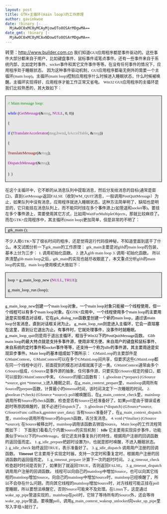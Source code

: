 ```yaml
---
layout: post
title: GTK+主循环(main loop)的工作原理
author: gavinkwoe
date: !binary |-
  MjAwOC0xMC0yMCAyMjowOTo0OSArMDgwMA==
date_gmt: !binary |-
  MjAwOC0xMC0yMCAxNDowOTo0OSArMDgwMA==
---
```

转至：http://www.builder.com.cn
<span style="font-family: 宋体;"><span style="font-size: small;">我们知道<span lang="EN-US">GUI应用程序都是事件驱动的。这些事件大部分都来自于用户，比如键盘事件、鼠标事件或笔点事件。还有一些事件来自于系统内部，比如定时事件、socket事件和其它文件事件等等。在没有任何事件的情况下，应用程序处于睡眠状态。</span></span></span>
<span style="font-family: 宋体;" lang="EN-US"><span style="font-size: small;"> </span></span>
<span style="font-family: 宋体;"><span style="font-size: small;">因为这种事件驱动机制，<span lang="EN-US">GUI应用程序都毫无例外的需要一个主循环(main loop)。主循环(main loop)控制应用程序什么时候进入睡眠状态，什么时候被唤醒。主循环实现得好，应用程序才能工作正常又省电。</span></span></span>
<span style="font-family: 宋体;" lang="EN-US"><span style="font-size: small;"> </span></span>
<span style="font-family: 宋体;" lang="EN-US"><span style="font-size: small;">Win32 GUI应用程序的主循环是我们比较熟悉的，其大致如下：</span></span>
<table style="border: medium none; background: #e6e6e6 none repeat scroll 0% 0%; border-collapse: collapse;" border="1" cellspacing="0" cellpadding="0" bgcolor="#e6e6e6">
<tbody>
<tr>
<td style="border: 0.5pt solid windowtext; padding: 0cm 5.4pt; width: 426.1pt; background-color: transparent;" width="568" valign="top">
<p align="left"><span style="font-family: Times New Roman;"><span style="font-size: small;"><span style="color: black;" lang="EN-US"><span> </span></span><span style="color: #009900;" lang="EN-US">// Main message loop:</span></span></span>
<p align="left"><span style="font-family: Times New Roman;"><span style="font-size: small;"><span style="color: black;" lang="EN-US"><span> </span></span><span style="color: blue;" lang="EN-US">while</span><span style="color: black;" lang="EN-US"> (</span><span style="color: #a000a0;" lang="EN-US">GetMessage</span><span style="color: black;" lang="EN-US">(&</span><span style="color: gray;" lang="EN-US">msg</span><span style="color: black;" lang="EN-US">, </span><span style="color: #a000a0;" lang="EN-US">NULL</span><span style="color: black;" lang="EN-US">, 0, 0)) </span></span></span>
<p align="left"><span style="color: black;" lang="EN-US"><span style="font-family: Times New Roman;"><span style="font-size: small;"><span> </span>{</span></span></span>
<p align="left"><span style="font-family: Times New Roman;"><span style="font-size: small;"><span style="color: black;" lang="EN-US"><span> </span></span><span style="color: blue;" lang="EN-US">if</span><span style="color: black;" lang="EN-US"> (!</span><span style="color: #a000a0;" lang="EN-US">TranslateAccelerator</span><span style="color: black;" lang="EN-US">(</span><span style="color: gray;" lang="EN-US">msg</span><span style="color: black;" lang="EN-US">.</span><span style="color: gray;" lang="EN-US">hwnd</span><span style="color: black;" lang="EN-US">, </span><span style="color: gray;" lang="EN-US">hAccelTable</span><span style="color: black;" lang="EN-US">, &</span><span style="color: gray;" lang="EN-US">msg</span><span style="color: black;" lang="EN-US">)) </span></span></span>
<p align="left"><span style="color: black;" lang="EN-US"><span style="font-family: Times New Roman;"><span style="font-size: small;"><span> </span>{</span></span></span>
<p align="left"><span style="font-family: Times New Roman;"><span style="font-size: small;"><span style="color: black;" lang="EN-US"><span> </span></span><span style="color: #880000;" lang="EN-US">TranslateMessage</span><span style="color: black;" lang="EN-US">(&</span><span style="color: gray;" lang="EN-US">msg</span><span style="color: black;" lang="EN-US">);</span></span></span>
<p align="left"><span style="font-family: Times New Roman;"><span style="font-size: small;"><span style="color: black;" lang="EN-US"><span> </span></span><span style="color: #a000a0;" lang="EN-US">DispatchMessage</span><span style="color: black;" lang="EN-US">(&</span><span style="color: gray;" lang="EN-US">msg</span><span style="color: black;" lang="EN-US">);</span></span></span>
<p align="left"><span style="color: black;" lang="EN-US"><span style="font-family: Times New Roman;"><span style="font-size: small;"><span> </span>}</span></span></span>
<span style="font-family: Times New Roman;"><span style="font-size: small;"><span style="color: black;" lang="EN-US"><span> </span>}</span></span></span></td>
</tr>
</tbody></table>
<span style="font-family: 宋体;" lang="EN-US"><span style="font-size: small;"> </span></span>
<span style="font-size: small;"><span style="font-family: 宋体;">在这个主循环中，它不断的从消息队列中提取消息，然后分发给消息的目标</span><span lang="EN-US"><span style="font-family: Times New Roman;">(</span></span><span style="font-family: 宋体;">通常是窗口</span><span lang="EN-US"><span style="font-family: Times New Roman;">)</span></span><span style="font-family: 宋体;">，直到</span><span lang="EN-US"><span style="font-family: Times New Roman;">GetMessage</span></span><span style="font-family: 宋体;">返回</span><span lang="EN-US"><span style="font-family: Times New Roman;">FALSE</span></span><span style="font-family: 宋体;">（收到</span><span lang="EN-US"><span style="font-family: Times New Roman;">WM_QUIT</span></span><span style="font-family: 宋体;">消息，一般调用</span><span lang="EN-US"><span style="font-family: Times New Roman;">PostQuitMessage</span></span><span style="font-family: 宋体;">）为止，如果队列中没有消息，应用程序就进入睡眠状态。这种方法简单明了，缺陷也是明显的，它只能挂在消息队列上，而不能同时挂在多个</span><span style="color: black; font-family: 宋体;">事件</span><span style="font-family: 宋体;">源上</span><span lang="EN-US"><span style="font-family: Times New Roman;">(</span></span><span style="font-family: 宋体;">如管道和</span><span lang="EN-US"><span style="font-family: Times New Roman;">socket</span></span><span style="font-family: 宋体;">等</span><span lang="EN-US"><span style="font-family: Times New Roman;">)</span></span><span style="font-family: 宋体;">。要挂在多个</span><span style="color: black; font-family: 宋体;">事件</span><span style="font-family: 宋体;">源上，需要使用其它方式，比如用</span><span lang="EN-US"><span style="font-family: Times New Roman;">WaitForMultipleObjects</span></span><span style="font-family: 宋体;">，那就比较麻烦了。</span></span>
<span lang="EN-US"><span style="font-family: Times New Roman;"><span style="font-size: small;"> </span></span></span>
<span style="font-size: small;"><span style="font-family: 宋体;">而在</span><span lang="EN-US"><span style="font-family: Times New Roman;">GTK+</span></span><span style="font-family: 宋体;">应用程序中，其</span><span style="font-family: 宋体;">主循环<span lang="EN-US">(main loop)更加简单，但是非常的不明了：</span></span></span>
<table style="border: medium none; background: #e6e6e6 none repeat scroll 0% 0%; border-collapse: collapse;" border="1" cellspacing="0" cellpadding="0" bgcolor="#e6e6e6">
<tbody>
<tr>
<td style="border: 0.5pt solid windowtext; padding: 0cm 5.4pt; width: 426.1pt; background-color: transparent;" width="568" valign="top"><span style="color: black;" lang="EN-US"><span style="font-family: Times New Roman; font-size: small;">gtk_main ();</span></span></td>
</tr>
</tbody></table>
<span lang="EN-US"><span style="font-family: Times New Roman;"><span style="font-size: small;"> </span></span></span>
<span style="font-size: small;"><span style="font-family: 宋体;">不少人用</span><span lang="EN-US"><span style="font-family: Times New Roman;">GTK+</span></span><span style="font-family: 宋体;">写了很长时间的程序，还是觉得这行代码很神秘，不知道里面到底干了什么。本文试图分析一下</span><span lang="EN-US"><span style="font-family: Times New Roman;">gtk_main</span></span><span style="font-family: 宋体;">的工作原理：</span></span>
<span lang="EN-US"><span style="font-family: Times New Roman;"><span style="font-size: small;"> </span></span></span>
<span style="font-size: small;"><span lang="EN-US"><span style="font-family: Times New Roman;">gtk_main</span></span><span style="font-family: 宋体;">主要是对</span><span lang="EN-US"><span style="font-family: Times New Roman;">glib</span></span><span style="font-family: 宋体;">的</span><span lang="EN-US"><span style="font-family: Times New Roman;">main loop</span></span><span style="font-family: 宋体;">的包装，基本上分为三步：</span></span>
<span lang="EN-US"><span style="font-family: Times New Roman;"><span style="font-size: small;">1.</span><span style="font-family: 'Times New Roman'; font-style: normal; font-variant: normal; font-weight: normal; font-size: 7pt; line-height: normal; font-size-adjust: none; font-stretch: normal;"> </span></span></span><span style="font-family: 宋体;"><span style="font-size: small;">调用初始化函数。</span></span>
<span lang="EN-US"><span style="font-family: Times New Roman;"><span style="font-size: small;">2.</span><span style="font-family: 'Times New Roman'; font-style: normal; font-variant: normal; font-weight: normal; font-size: 7pt; line-height: normal; font-size-adjust: none; font-stretch: normal;"> </span></span></span><span style="font-size: small;"><span style="font-family: 宋体;">进入</span><span lang="EN-US"><span style="font-family: Times New Roman;">glib main loop</span></span></span>
<span lang="EN-US"><span style="font-family: Times New Roman;"><span style="font-size: small;">3.</span><span style="font-family: 'Times New Roman'; font-style: normal; font-variant: normal; font-weight: normal; font-size: 7pt; line-height: normal; font-size-adjust: none; font-stretch: normal;"> </span></span></span><span style="font-size: small;"><span style="font-family: 宋体;">调用</span><span lang="EN-US"><span style="font-family: Times New Roman;">~</span></span><span style="font-family: 宋体;">初始化函数。</span></span>
<span lang="EN-US"><span style="font-family: Times New Roman;"><span style="font-size: small;"> </span></span></span>
<span style="font-size: small;"><span style="font-family: 宋体;">所以弄清楚</span><span lang="EN-US"><span style="font-family: Times New Roman;">glib main loop</span></span><span style="font-family: 宋体;">之后，</span><span lang="EN-US"><span style="font-family: Times New Roman;">gtk_main</span></span><span style="font-family: 宋体;">的实现也就尽收眼底了，本文重点分析</span><span lang="EN-US"><span style="font-family: Times New Roman;">glib</span></span><span style="font-family: 宋体;">的</span><span lang="EN-US"><span style="font-family: Times New Roman;">main loop</span></span><span style="font-family: 宋体;">的实现。</span><span lang="EN-US"><span style="font-family: Times New Roman;">main loop</span></span><span style="font-family: 宋体;">使用模式大致如下：</span></span>
<table style="border: medium none; background: #e6e6e6 none repeat scroll 0% 0%; border-collapse: collapse;" border="1" cellspacing="0" cellpadding="0" bgcolor="#e6e6e6">
<tbody>
<tr>
<td style="border: 0.5pt solid windowtext; padding: 0cm 5.4pt; width: 426.1pt; background-color: transparent;" width="568" valign="top">
<p align="left"><span style="font-family: Times New Roman;"><span style="font-size: small;"><span style="color: black;" lang="EN-US">loop = g_main_loop_new (</span><span style="color: #a000a0;" lang="EN-US">NULL</span><span style="color: black;" lang="EN-US">, </span><span style="color: #a000a0;" lang="EN-US">TRUE</span><span style="color: black;" lang="EN-US">);</span></span></span>
<p align="left"><span style="color: black;" lang="EN-US"><span style="font-family: Times New Roman; font-size: small;">g_main_loop_run (loop);</span></span>
</td>
</tr>
</tbody></table>
<span lang="EN-US"><span style="font-family: Times New Roman;"><span style="font-size: small;"> </span></span></span>
<span style="font-size: small;"><span style="color: black;" lang="EN-US"><span style="font-family: Times New Roman;">g_main_loop_new</span></span><span style="color: black; font-family: 宋体;">创建一个</span><span style="color: black;" lang="EN-US"><span style="font-family: Times New Roman;">main loop</span></span><span style="color: black; font-family: 宋体;">对象，一个</span><span style="color: black;" lang="EN-US"><span style="font-family: Times New Roman;">main loop</span></span><span style="color: black; font-family: 宋体;">对象只能被一个线程使用，但一个线程可以有多个</span><span style="color: black;" lang="EN-US"><span style="font-family: Times New Roman;">main loop</span></span><span style="color: black; font-family: 宋体;">对象。在</span><span style="color: black;" lang="EN-US"><span style="font-family: Times New Roman;">GTK+</span></span><span style="color: black; font-family: 宋体;">应用中，一个线程使用多个</span><span style="color: black;" lang="EN-US"><span style="font-family: Times New Roman;">main loop</span></span><span style="color: black; font-family: 宋体;">的主要用途是实现模态对话框，它在</span><span style="color: black;" lang="EN-US"><span style="font-family: Times New Roman;">gtk_dialog_run</span></span><span style="color: black; font-family: 宋体;">函数里创建一个新的</span><span style="color: black;" lang="EN-US"><span style="font-family: Times New Roman;">main loop</span></span><span style="color: black; font-family: 宋体;">，通过该</span><span style="color: black;" lang="EN-US"><span style="font-family: Times New Roman;">main loop</span></span><span style="color: black; font-family: 宋体;">分发消息，直到对话框关闭为止。</span></span>
<span style="color: black;" lang="EN-US"><span style="font-family: Times New Roman;"><span style="font-size: small;"> </span></span></span>
<span style="font-size: small;"><span style="color: black;" lang="EN-US"><span style="font-family: Times New Roman;">g_main_loop_run</span></span><span style="color: black; font-family: 宋体;">则是进入主循环，它会一直阻塞在这里，直到让它退出为止。有事件时，它就处理事件，没事件时就睡眠。</span></span>
<span style="color: black;" lang="EN-US"><span style="font-family: Times New Roman;"><span style="font-size: small;"> </span></span></span>
<span style="font-size: small;"><span style="color: black;" lang="EN-US"><span style="font-family: Times New Roman;">g_main_loop_quit</span></span><span style="font-family: 宋体;">则是用于退出</span><span style="color: black; font-family: 宋体;">主循环，相当于</span><span style="color: black;" lang="EN-US"><span style="font-family: Times New Roman;">Win32</span></span><span style="color: black; font-family: 宋体;">下的</span><span style="color: black;" lang="EN-US"><span style="font-family: Times New Roman;">PostQuitMessage</span></span><span style="font-family: 宋体;">函数。</span></span>
<span lang="EN-US"><span style="font-family: Times New Roman;"><span style="font-size: small;"> </span></span></span>
<span style="font-size: small;"><span style="color: black;" lang="EN-US"><span style="font-family: Times New Roman;">Glib main loop</span></span><span style="color: black; font-family: 宋体;">的最大特点就是支持多事件源，使用非常方便。来自用户的键盘和鼠标事件、来自系统的定时事件和</span><span style="color: black;" lang="EN-US"><span style="font-family: Times New Roman;">socket</span></span><span style="color: black; font-family: 宋体;">事件等等，还支持一个称为</span><span style="color: black;" lang="EN-US"><span style="font-family: Times New Roman;">idle</span></span><span style="color: black; font-family: 宋体;">的事件源，其主要用途是实现异步事件。</span><span style="color: black;" lang="EN-US"><span style="font-family: Times New Roman;">Main loop</span></span><span style="color: black; font-family: 宋体;">的基本组成如下图所示：</span></span>
<span style="font-size: small;"><span lang="EN-US"></span></span>
<span style="color: black;" lang="EN-US"><span style="font-family: Times New Roman;"><span style="font-size: small;"><img src="http://p.blog.csdn.net/images/p_blog_csdn_net/absurd/211144/o_mainloop_struct.jpg" alt="" /></span></span></span>
<span style="color: black;" lang="EN-US"><span style="font-family: Times New Roman;"><span style="font-size: small;"> </span></span></span>
<span style="font-size: small;"><span lang="EN-US"><span style="font-family: Times New Roman;">GMainLoop</span></span><span style="font-family: 宋体;">的主要部件是</span><span lang="EN-US"><span style="font-family: Times New Roman;">GMainContext</span></span><span style="font-family: 宋体;">，</span><span lang="EN-US"><span style="font-family: Times New Roman;">GMainContext</span></span><span style="font-family: 宋体;">可以在多个</span><span lang="EN-US"><span style="font-family: Times New Roman;">GMainLoop</span></span><span style="font-family: 宋体;">间共享，但要求这些</span><span lang="EN-US"><span style="font-family: Times New Roman;">GMainLoop</span></span><span style="font-family: 宋体;">都在同一个线程中运行，前面提到的模态对话框就属于这一类。</span><span lang="EN-US"><span style="font-family: Times New Roman;">GMainContext</span></span><span style="font-family: 宋体;">通常由多个</span><span lang="EN-US"><span style="font-family: Times New Roman;">GSource</span></span><span style="font-family: 宋体;">组成，</span><span lang="EN-US"><span style="font-family: Times New Roman;">GSource</span></span><span style="font-family: 宋体;">是事件源的抽象，任何事件源，只要实现</span><span lang="EN-US"><span style="font-family: Times New Roman;">GSource</span></span><span style="font-family: 宋体;">规定的接口，都可以挂到</span><span lang="EN-US"><span style="font-family: Times New Roman;">GMainContext</span></span><span style="font-family: 宋体;">中来。</span></span>
<span lang="EN-US"><span style="font-family: Times New Roman;"><span style="font-size: small;"> </span></span></span>
<span style="font-size: small;"><span lang="EN-US"><span style="font-family: Times New Roman;">GSource</span></span><span style="font-family: 宋体;">的接口函数有：</span></span>
<span style="font-family: Times New Roman;"><span lang="EN-US"><span style="font-size: small;">1.</span><span style="font-family: 'Times New Roman'; font-style: normal; font-variant: normal; font-weight: normal; font-size: 7pt; line-height: normal; font-size-adjust: none; font-stretch: normal;"> </span></span><span lang="EN-US"><span style="font-size: small;">gboolean (*prepare)<span> </span>(GSource<span> </span>*source, gint<span> </span>*timeout_);</span></span></span><span style="font-size: small;"><span style="font-family: 宋体;">进入睡眠之前，在</span><span lang="EN-US"><span style="font-family: Times New Roman;">g_main_context_prepare</span></span><span style="font-family: 宋体;">里，</span><span lang="EN-US"><span style="font-family: Times New Roman;">mainloop</span></span><span style="font-family: 宋体;">调用所有</span><span lang="EN-US"><span style="font-family: Times New Roman;">Source</span></span><span style="font-family: 宋体;">的</span><span lang="EN-US"><span style="font-family: Times New Roman;">prepare</span></span><span style="font-family: 宋体;">函数，计算最小的</span><span lang="EN-US"><span style="font-family: Times New Roman;">timeout</span></span><span style="font-family: 宋体;">时间，该时间决定下一次睡眠的时间。</span></span>
<span style="font-family: Times New Roman;"><span lang="EN-US"><span style="font-size: small;">2.</span><span style="font-family: 'Times New Roman'; font-style: normal; font-variant: normal; font-weight: normal; font-size: 7pt; line-height: normal; font-size-adjust: none; font-stretch: normal;"> </span></span><span lang="EN-US"><span style="font-size: small;">gboolean (*check)<span> </span>(GSource<span> </span>*source); poll</span></span></span><span style="font-size: small;"><span style="font-family: 宋体;">被唤醒后，在</span><span lang="EN-US"><span style="font-family: Times New Roman;">g_main_context_check</span></span><span style="font-family: 宋体;">里，</span><span lang="EN-US"><span style="font-family: Times New Roman;">mainloop</span></span><span style="font-family: 宋体;">调用所有</span><span lang="EN-US"><span style="font-family: Times New Roman;">Source</span></span><span style="font-family: 宋体;">的</span><span lang="EN-US"><span style="font-family: Times New Roman;">check</span></span><span style="font-family: 宋体;">函数，检查是否有</span><span lang="EN-US"><span style="font-family: Times New Roman;">Source</span></span><span style="font-family: 宋体;">已经准备好了。如果</span><span lang="EN-US"><span style="font-family: Times New Roman;">poll</span></span><span style="font-family: 宋体;">是由于错误或者超时等原因唤醒的，就不必进行</span><span lang="EN-US"><span style="font-family: Times New Roman;">dispatch</span></span><span style="font-family: 宋体;">了。</span></span>
<span style="font-family: Times New Roman;"><span lang="EN-US"><span style="font-size: small;">3.</span><span style="font-family: 'Times New Roman'; font-style: normal; font-variant: normal; font-weight: normal; font-size: 7pt; line-height: normal; font-size-adjust: none; font-stretch: normal;"> </span></span><span lang="EN-US"><span style="font-size: small;">gboolean (*dispatch) (GSource*source, GSourceFunc callback,gpointer user_data); </span></span></span><span style="font-size: small;"><span style="font-family: 宋体;">当有</span><span lang="EN-US"><span style="font-family: Times New Roman;">Source</span></span><span style="font-family: 宋体;">准备好了，在</span><span lang="EN-US"><span style="font-family: Times New Roman;">g_main_context_dispatch</span></span><span style="font-family: 宋体;">里，</span><span lang="EN-US"><span style="font-family: Times New Roman;">mainloop</span></span><span style="font-family: 宋体;">调用所有</span><span lang="EN-US"><span style="font-family: Times New Roman;">Source</span></span><span style="font-family: 宋体;">的</span><span lang="EN-US"><span style="font-family: Times New Roman;">dispatch</span></span><span style="font-family: 宋体;">函数，去分发消息。</span></span>
<span style="font-family: Times New Roman;"><span lang="EN-US"><span style="font-size: small;">4.</span><span style="font-family: 'Times New Roman'; font-style: normal; font-variant: normal; font-weight: normal; font-size: 7pt; line-height: normal; font-size-adjust: none; font-stretch: normal;"> </span></span><span lang="EN-US"><span style="font-size: small;">void<span> </span>(*finalize) (GSource<span> </span>*source); </span></span></span><span style="font-size: small;"><span style="font-family: 宋体;">在</span><span lang="EN-US"><span style="font-family: Times New Roman;">Source</span></span><span style="font-family: 宋体;">被移出时，</span><span lang="EN-US"><span style="font-family: Times New Roman;">mainloop</span></span><span style="font-family: 宋体;">调用该函数去销毁</span><span lang="EN-US"><span style="font-family: Times New Roman;">Source</span></span><span style="font-family: 宋体;">。</span></span>
<span lang="EN-US"><span style="font-family: Times New Roman;"><span style="font-size: small;"> </span></span></span>
<span style="font-size: small;"><span lang="EN-US"><span style="font-family: Times New Roman;">Main loop</span></span><span style="font-family: 宋体;">的工作流程简图如下：</span></span>
<span lang="EN-US"></span>
<span lang="EN-US"><span style="font-family: Times New Roman;"><span style="font-size: small;"><img src="http://p.blog.csdn.net/images/p_blog_csdn_net/absurd/211144/o_mainloop_workflow.jpg" alt="" /></span></span></span>
<span lang="EN-US"><span style="font-family: Times New Roman;"><span style="font-size: small;"> </span></span></span>
<span style="font-size: small;"><span style="font-family: 宋体;">下面我们看看几个内置</span><span lang="EN-US"><span style="font-family: Times New Roman;">Source</span></span><span style="font-family: 宋体;">的实现机制：</span></span>
<span style="font-size: small;"><span style="font-family: Times New Roman;"><strong><span lang="EN-US">Idle</span></strong><span lang="EN-US"> </span></span><span style="font-family: 宋体;">它主要用实现异步事件，功能类似于</span><span lang="EN-US"><span style="font-family: Times New Roman;">Win32</span></span><span style="font-family: 宋体;">下的</span><span lang="EN-US"><span style="font-family: Times New Roman;">PostMessage</span></span><span style="font-family: 宋体;">。但它还支持重复执行的特性，根据用户注册的回调函数的返回值而定。</span></span>
<span style="font-family: Times New Roman;"><span lang="EN-US"><span style="font-size: small;">1.</span><span style="font-family: 'Times New Roman'; font-style: normal; font-variant: normal; font-weight: normal; font-size: 7pt; line-height: normal; font-size-adjust: none; font-stretch: normal;"> </span></span><span lang="EN-US"><span style="font-size: small;">g_idle_prepare</span></span></span><span style="font-size: small;"><span style="font-family: 宋体;">把超时设置为</span><span lang="EN-US"><span style="font-family: Times New Roman;">0</span></span><span style="font-family: 宋体;">，也就是即时唤醒，不进入睡眠状态。</span></span>
<span style="font-family: Times New Roman;"><span lang="EN-US"><span style="font-size: small;">2.</span><span style="font-family: 'Times New Roman'; font-style: normal; font-variant: normal; font-weight: normal; font-size: 7pt; line-height: normal; font-size-adjust: none; font-stretch: normal;"> </span></span><span lang="EN-US"><span style="font-size: small;">g_idle_check </span></span></span><span style="font-size: small;"><span style="font-family: 宋体;">始终返回</span><span lang="EN-US"><span style="font-family: Times New Roman;">TRUE</span></span><span style="font-family: 宋体;">，表示准备好了。</span></span>
<span style="font-family: Times New Roman;"><span lang="EN-US"><span style="font-size: small;">3.</span><span style="font-family: 'Times New Roman'; font-style: normal; font-variant: normal; font-weight: normal; font-size: 7pt; line-height: normal; font-size-adjust: none; font-stretch: normal;"> </span></span><span lang="EN-US"><span style="font-size: small;">g_idle_dispatch </span></span></span><span style="font-family: 宋体;"><span style="font-size: small;">调用用户注册的回调函数。</span></span>
<span lang="EN-US"><span style="font-family: Times New Roman;"><span style="font-size: small;"> </span></span></span>
<span style="font-size: small;"><span style="font-family: Times New Roman;"><strong><span lang="EN-US">Timeout</span></strong><span lang="EN-US"> </span></span><span style="font-family: 宋体;">它主要用于实现定时器，支持一次定时和重复定时，根据用户注册的回调函数的返回值而定。</span></span>
<span style="font-family: Times New Roman;"><span lang="EN-US"><span style="font-size: small;">1.</span><span style="font-family: 'Times New Roman'; font-style: normal; font-variant: normal; font-weight: normal; font-size: 7pt; line-height: normal; font-size-adjust: none; font-stretch: normal;"> </span></span><span lang="EN-US"><span style="font-size: small;">g_timeout_prepare </span></span></span><span style="font-family: 宋体;"><span style="font-size: small;">计算下一次的超时时间。</span></span>
<span style="font-family: Times New Roman;"><span lang="EN-US"><span style="font-size: small;">2.</span><span style="font-family: 'Times New Roman'; font-style: normal; font-variant: normal; font-weight: normal; font-size: 7pt; line-height: normal; font-size-adjust: none; font-stretch: normal;"> </span></span><span lang="EN-US"><span style="font-size: small;">g_timeout_check </span></span></span><span style="font-size: small;"><span style="font-family: 宋体;">检查超时时间是否到了，如果到了就返回</span><span lang="EN-US"><span style="font-family: Times New Roman;">TRUE</span></span><span style="font-family: 宋体;">，否则返回</span><span lang="EN-US"><span style="font-family: Times New Roman;">FALSE</span></span><span style="font-family: 宋体;">。</span></span>
<span style="font-family: Times New Roman;"><span lang="EN-US"><span style="font-size: small;">3.</span><span style="font-family: 'Times New Roman'; font-style: normal; font-variant: normal; font-weight: normal; font-size: 7pt; line-height: normal; font-size-adjust: none; font-stretch: normal;"> </span></span><span lang="EN-US"><span style="font-size: small;">g_timeout_dispatch</span></span></span><span style="font-family: 宋体;"><span style="font-size: small;">调用用户注册的回调函数。</span></span>
<span lang="EN-US"><span style="font-family: Times New Roman;"><span style="font-size: small;"> </span></span></span>
<span style="font-size: small;"><span style="font-family: 宋体;">线程可以向自己的</span><span lang="EN-US"><span style="font-family: Times New Roman;">mainloop</span></span><span style="font-family: 宋体;">中增加</span><span lang="EN-US"><span style="font-family: Times New Roman;">Source</span></span><span style="font-family: 宋体;">，也可以向其它线程的</span><span lang="EN-US"><span style="font-family: Times New Roman;">mainloop</span></span><span style="font-family: 宋体;">增加</span><span lang="EN-US"><span style="font-family: Times New Roman;">Source</span></span><span style="font-family: 宋体;">。向自己的</span><span lang="EN-US"><span style="font-family: Times New Roman;">mainloop</span></span><span style="font-family: 宋体;">中增加</span><span lang="EN-US"><span style="font-family: Times New Roman;">Source</span></span><span style="font-family: 宋体;">时，</span><span lang="EN-US"><span style="font-family: Times New Roman;">mainloop</span></span><span style="font-family: 宋体;">已经唤醒了，所以不会存在什么问题。而向其它线程的</span><span lang="EN-US"><span style="font-family: Times New Roman;">mainloop</span></span><span style="font-family: 宋体;">增加</span><span lang="EN-US"><span style="font-family: Times New Roman;">Source</span></span><span style="font-family: 宋体;">时，对方线程可能正挂在</span><span lang="EN-US"><span style="font-family: Times New Roman;">poll</span></span><span style="font-family: 宋体;">里睡眠，所以要想法唤醒它，否则</span><span lang="EN-US"><span style="font-family: Times New Roman;">Source</span></span><span style="font-family: 宋体;">可能来不及处理。在</span><span lang="EN-US"><span style="font-family: Times New Roman;">Linux</span></span><span style="font-family: 宋体;">下，这是通过</span><span lang="EN-US"><span style="font-family: Times New Roman;">wake_up_pipe</span></span><span style="font-family: 宋体;">管道实现的，</span><span lang="EN-US"><span style="font-family: Times New Roman;">mainloop</span></span><span style="font-family: 宋体;">在</span><span lang="EN-US"><span style="font-family: Times New Roman;">poll</span></span><span style="font-family: 宋体;">时，它除了等待所有的</span><span lang="EN-US"><span style="font-family: Times New Roman;">Source</span></span><span style="font-family: 宋体;">外，还会等待</span><span lang="EN-US"><span style="font-family: Times New Roman;">wake_up_pipe</span></span><span style="font-family: 宋体;">管道。要唤醒</span><span lang="EN-US"><span style="font-family: Times New Roman;">poll</span></span><span style="font-family: 宋体;">，调用</span><span lang="EN-US"><span style="font-family: Times New Roman;">g_main_context_wakeup_unlocked</span></span><span style="font-family: 宋体;">向</span><span lang="EN-US"><span style="font-family: Times New Roman;">wake_up_pipe</span></span><span style="font-family: 宋体;">里写入字母</span><span lang="EN-US"><span style="font-family: Times New Roman;">A</span></span><span style="font-family: 宋体;">就行了。</span></span>

